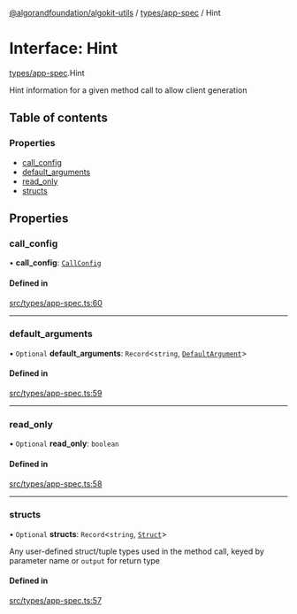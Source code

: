 [@algorandfoundation/algokit-utils](../README.md) / [types/app-spec](../modules/types_app_spec.md) / Hint

# Interface: Hint

[types/app-spec](../modules/types_app_spec.md).Hint

Hint information for a given method call to allow client generation

## Table of contents

### Properties

- [call\_config](types_app_spec.Hint.md#call_config)
- [default\_arguments](types_app_spec.Hint.md#default_arguments)
- [read\_only](types_app_spec.Hint.md#read_only)
- [structs](types_app_spec.Hint.md#structs)

## Properties

### call\_config

• **call\_config**: [`CallConfig`](types_app_spec.CallConfig.md)

#### Defined in

[src/types/app-spec.ts:60](https://github.com/joe-p/algokit-utils-ts/blob/main/src/types/app-spec.ts#L60)

___

### default\_arguments

• `Optional` **default\_arguments**: `Record`\<`string`, [`DefaultArgument`](../modules/types_app_spec.md#defaultargument)\>

#### Defined in

[src/types/app-spec.ts:59](https://github.com/joe-p/algokit-utils-ts/blob/main/src/types/app-spec.ts#L59)

___

### read\_only

• `Optional` **read\_only**: `boolean`

#### Defined in

[src/types/app-spec.ts:58](https://github.com/joe-p/algokit-utils-ts/blob/main/src/types/app-spec.ts#L58)

___

### structs

• `Optional` **structs**: `Record`\<`string`, [`Struct`](types_app_spec.Struct.md)\>

Any user-defined struct/tuple types used in the method call, keyed by parameter name or `output` for return type

#### Defined in

[src/types/app-spec.ts:57](https://github.com/joe-p/algokit-utils-ts/blob/main/src/types/app-spec.ts#L57)
